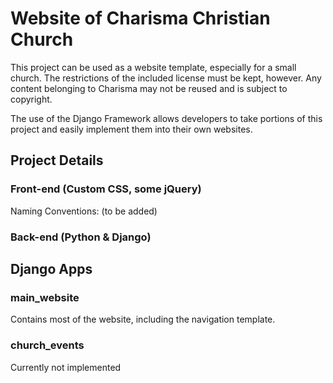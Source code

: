 # Website of Charisma Christian Church
This project can be used as a website template, especially for a small church. The restrictions of the included license must be kept, however. Any content belonging to Charisma may not be reused and is subject to copyright.

The use of the Django Framework allows developers to take portions of this project and easily implement them into their own websites.

## Project Details
### Front-end (Custom CSS, some jQuery)
Naming Conventions: (to be added)

### Back-end (Python & Django)

## Django Apps
### main_website
Contains most of the website, including the navigation template.
### church_events
Currently not implemented
